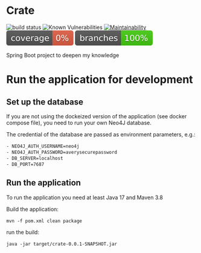 # Crate
![build status](https://github.com/Ominsk/crate/actions/workflows/maven.yaml/badge.svg)
![Known Vulnerabilities](https://snyk.io/test/github/Ominsk/crate/badge.svg)
[![Maintainability](https://api.codeclimate.com/v1/badges/ea2c986555a032f25a55/maintainability)](https://codeclimate.com/github/Ominsk/crate/maintainability)
![Coverage](.github/badges/jacoco.svg)
![Branches](.github/badges/branches.svg)

Spring Boot project to deepen my knowledge


# Run the application for development

## Set up the database
If you are not using the dockeized version of the application (see docker compose file), you need
to run your own Neo4J database.

The credential of the database are passed as environment parameters, e.g.:
```shell
- NEO4J_AUTH_USERNAME=neo4j
- NEO4J_AUTH_PASSWORD=averysecurepassword
- DB_SERVER=localhost
- DB_PORT=7687
```

## Run the application
To run the application you need at least Java 17 and Maven 3.8

Build the application:
```shell
mvn -f pom.xml clean package
```

run the build:
```shell
java -jar target/crate-0.0.1-SNAPSHOT.jar
```


